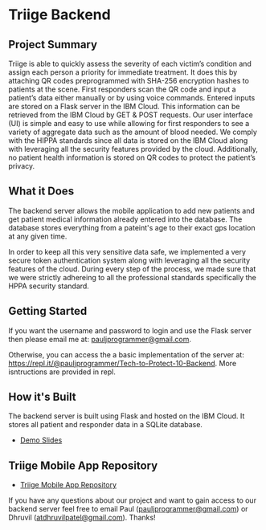 # Triige Backend

## Project Summary
Triige is able to quickly assess the severity of each victim’s condition and assign each person a priority for immediate treatment. It does this by attaching QR codes preprogrammed with SHA-256 encryption hashes to patients at the scene. First responders scan the QR code and input a patient’s data either manually or by using voice commands. Entered inputs are stored on a Flask server in the IBM Cloud. This information can be retrieved from the IBM Cloud by GET & POST requests. Our user interface (UI) is simple and easy to use while allowing for first responders to see a variety of aggregate data such as the amount of blood needed. We comply with the HIPPA standards since all data is stored on the IBM Cloud along with leveraging all the security features provided by the cloud. Additionally, no patient health information is stored on QR codes to protect the patient’s privacy.

## What it Does
The backend server allows the mobile application to add new patients and get patient medical information already entered into the database. The database stores everything from a pateint's age to their exact gps location at any given time.

In order to keep all this very sensitive data safe, we implemented a very secure token authentication system along with leveraging all the security features of the cloud. During every step of the process, we made sure that we were strictly adhereing to all the professional standards specifically the HPPA security standard. 

## Getting Started
If you want the username and password to login and use the Flask server then please email me at: pauljprogrammer@gmail.com. 

Otherwise, you can access the a basic implementation of the server at: https://repl.it/@pauljprogrammer/Tech-to-Protect-10-Backend. More isntructions are provided in repl.

## How it's Built
The backend server is built using Flask and hosted on the IBM Cloud. It stores all patient and responder data in a SQLite database.

- [Demo Slides](https://github.com/dhruvilp/triige/blob/master/screenshots/demo_slides.pdf)


## Triige Mobile App Repository
- [Triige Mobile App Repository](https://github.com/dhruvilp/triige)


If you have any questions about our project and want to gain access to our backend server feel free to email Paul (pauljprogrammer@gmail.com) or Dhruvil (atdhruvilpatel@gmail.com). Thanks!

